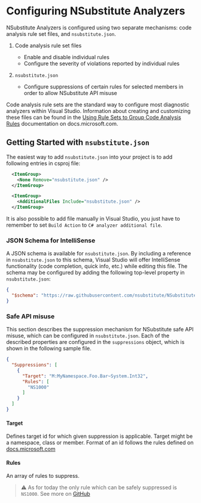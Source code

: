 ﻿# Configuring NSubstitute Analyzers

NSubstitute Analyzers is configured using two separate mechanisms: code analysis rule set files, and `nsubstitute.json`.

1. Code analysis rule set files

   * Enable and disable individual rules
   * Configure the severity of violations reported by individual rules

2. `nsubstitute.json`

   * Configure suppressions of certain rules for selected members in order to allow NSubstitute API misuse

Code analysis rule sets are the standard way to configure most diagnostic analyzers within Visual Studio. Information about creating and customizing these files can be found in the [Using Rule Sets to Group Code Analysis Rules](https://docs.microsoft.com/visualstudio/code-quality/using-rule-sets-to-group-code-analysis-rules) documentation on docs.microsoft.com.

## Getting Started with `nsubstitute.json`

The easiest way to add `nsubstitute.json` into your project is to add following entries in csproj file:

````xml
  <ItemGroup>
    <None Remove="nsubstitute.json" />
  </ItemGroup>

  <ItemGroup>
    <AdditionalFiles Include="nsubstitute.json" />
  </ItemGroup>
````

It is also possible to add file manually in Visual Studio, you just have to remember to set `Build Action` to `C# analyzer additional file`.

### JSON Schema for IntelliSense

A JSON schema is available for `nsubstitute.json`. By including a reference in `nsubstitute.json` to this schema, Visual Studio will offer IntelliSense functionality (code completion, quick info, etc.) while editing this file. The schema may be configured by adding the following top-level property in `nsubstitute.json`:

```json
{
  "$schema": "https://raw.githubusercontent.com/nsubstitute/NSubstitute.Analyzers/master/src/NSubstitute.Analyzers.Shared/Settings/nsubstitute.schema.json"
}
```

### Safe API misuse

This section describes the suppression mechanism for NSubstitute safe API misuse, which can be configured in `nsubstitute.json`. Each of the described
properties are configured in the `suppressions` object, which is shown in the following sample file.

```json
{
  "Suppressions": [
    {
      "Target": "M:MyNamespace.Foo.Bar~System.Int32",
      "Rules": [
        "NS1000"
      ]
    }
  ]
}
```

#### Target

Defines target id for which given suppression is applicable. Target might be a namespace, class or member. Format of an id follows the rules defined on  [docs.microsoft.com](https://docs.microsoft.com/en-us/dotnet/csharp/programming-guide/xmldoc/processing-the-xml-file#examples)

#### Rules

An array of rules to suppress.

> :warning: As for today the only rule which can be safely suppressed is `NS1000`. See more on [GitHub](https://github.com/nsubstitute/NSubstitute.Analyzers/issues/11)
